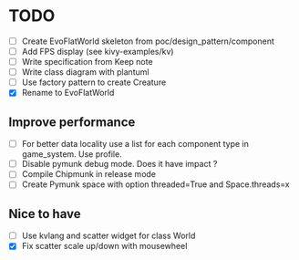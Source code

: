 # TODO

- [ ] Create EvoFlatWorld skeleton from poc/design_pattern/component
- [ ] Add FPS display (see kivy-examples/kv)
- [ ] Write specification from Keep note
- [ ] Write class diagram with plantuml
- [ ] Use factory pattern to create Creature
- [x] Rename to EvoFlatWorld

## Improve performance
- [ ] For better data locality use a list for each component type in game_system. Use profile.
- [ ] Disable pymunk debug mode. Does it have impact ?
- [ ] Compile Chipmunk in release mode
- [ ] Create Pymunk space with option threaded=True and Space.threads=x

## Nice to have
- [ ] Use kvlang and scatter widget for class World
- [x] Fix scatter scale up/down with mousewheel